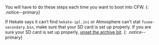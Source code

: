 You will have to do these steps each time you want to boot into CFW.
{: .notice--primary}

If Hekate says it can’t find `hekate-ipl.ini` or Atmosphere can’t stat `fusee-secondary.bin`, make sure that your SD card is set up properly. If you are sure your SD card is set up properly, [unset the archive bit](/faq.html#archive-bit).
{: .notice--primary}